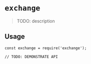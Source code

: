 # `exchange`

> TODO: description

## Usage

```
const exchange = require('exchange');

// TODO: DEMONSTRATE API
```
